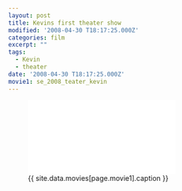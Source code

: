 ```yaml
---
layout: post
title: Kevins first theater show
modified: '2008-04-30 T18:17:25.000Z'
categories: film
excerpt: ""
tags:
  - Kevin
  - theater
date: '2008-04-30 T18:17:25.000Z'
movie1: se_2008_teater_kevin
---
```


<figure>
<iframe src="{{ site.commonurl }}/movies/{{ site.data.movies[page.movie1].file }}" width="{{ site.data.movies[page.movie1].width }}" height="{{ site.data.movies[page.movie1].height }}" frameborder="0">
</iframe>
<figcaption> {{ site.data.movies[page.movie1].caption }} </figcaption>
</figure>
